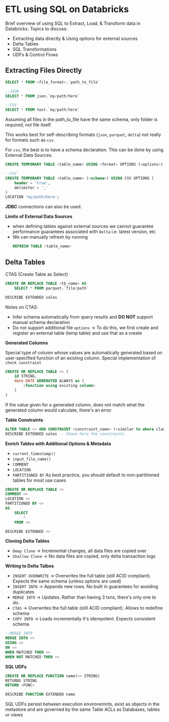 # ETL using SQL on Databricks
Brief overview of using SQL to Extract, Load, & Transform data in Databricks. Topics to discuss:
* Extracting data directly & Using options for external sources
* Delta Tables
* SQL Transformations
* UDFs & Control Flows

## Extracting Files Directly

```sql
SELECT * FROM <file_format>.`path_to_file`

--JSON
SELECT * FROM json.`my/path/here`

--CSV
SELECT * FROM text.`my/path/here` 
```
Assuming all files in the path_to_file have the same schema, only folder is required, not file itself.

This works best for self-describing formats (`json`, `parquet`, `delta`) not really for formats such as `csv`.

For `csv`, the best is to have a schema declaration. This can be done by using External Data Sources.

```sql
CREATE TEMPORARY TABLE <table_name> USING <format> OPTIONS (<options>); 

--CSV
CREATE TEMPORARY TABLE <table_name> (<schema>) USING CSV OPTIONS (
    header = 'true',
    delimiter = ','
)
LOCATION 'my/path/here'; 
```

**JDBC** connections can also be used.

**Limits of External Data Sources**
* when defining tables against external sources we cannot guarantee performance guarantees associated with `Delta` i.e. latest version, etc
* We can manually refresh by running 
    ```sql 
    REFRESH TABLE <table_name>
    ```

## Delta Tables
CTAS (Create Table as Select)
```sql
CREATE OR REPLACE TABLE <tb_name> AS
    SELECT * FROM parquet.`file/path`

DESCRIBE EXTENDED sales
```
Notes on CTAS:
* Infer schema automatically from query results and **DO NOT** support manual schema declaration
* Do not support additional file `options` -> To do this, we first create and register an external table (temp table) and use that as a create

**Generated Columns**

Special type of column whose values are automatically generated based on user-specified function of an existing column. Special implementation of `check constraint`
```sql
CREATE OR REPLACE TABLE <> (
    id STRING,
    date DATE GENERATED ALWAYS as (
        <function using existing column>
    )
)
```
If the value given for a generated column, does not match what the generated column would calculate, there's an error

**Table Constraints**
```sql
ALTER TABLE <> ADD CONSTRAINT <constraint_name> (<similar to where clause here>)
DESCRIBE EXTENDED sales -- Shown here the constraints
```

**Enrich Tables with Additional Options & Metadata**

* `current_timestamp()`
* `input_file_name()`
* `COMMENT`
* `LOCATION`
* `PARTITIONED BY`
As best practice, you should default to non-partitioned tables for most use cases
```sql
CREATE OR REPLACE TABLE <>
COMMENT <>
LOCATION <>
PARTITIONED BY <>
AS
    SELECT
        *
    FROM <>

DESCRIBE EXTENDED <>
```
**Cloning Delta Tables**
* `Deep Clone` -> Incremental changes, all data files are copied over
* `Shallow Clone` -> No data files are copied, only delta transaction logs

**Writing to Delta Talbes**

* `INSERT OVERWRITE` -> Overwrites the full table (still ACID compliant). Expects the same schema (unless options are used)
* `INSERT INTO` -> Appends new rows. No built in guarantees for avoiding duplicates
* `MERGE INTO` -> Updates. Rather than having 3 txns, there's only one to do.
* `CTAS` -> Overwrites the full table (still ACID compliant). Allows to redefine schema
* `COPY INTO` -> Loads incrementally it's idempotent. Expects consistent schema

```sql
--MERGE INTO
MERGE INTO <>
USING <>
ON <>
WHEN MATCHED THEN <>
WHEN NOT MATCHED THEN <>
```
**SQL UDFs**
```sql
CREATE OR REPLACE FUNCTION name(<> STRING)
RETURNS STRING
RETURN <FUNC>

DESCRIBE FUNCTION EXTENDED name
```
SQL UDFs persist between execution environemnts, exist as objects in the metastore and are governed by the same Table ACLs as Databases, tables or views